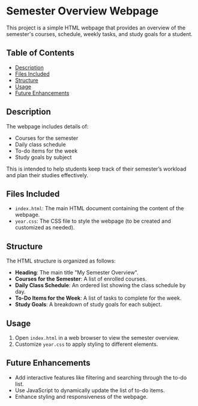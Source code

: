 # Semester Overview Webpage

This project is a simple HTML webpage that provides an overview of the semester's courses, schedule, weekly tasks, and study goals for a student.

## Table of Contents
- [Description](#description)
- [Files Included](#files-included)
- [Structure](#structure)
- [Usage](#usage)
- [Future Enhancements](#future-enhancements)

## Description
The webpage includes details of:
- Courses for the semester
- Daily class schedule
- To-do items for the week
- Study goals by subject

This is intended to help students keep track of their semester’s workload and plan their studies effectively.

## Files Included
- `index.html`: The main HTML document containing the content of the webpage.
- `year.css`: The CSS file to style the webpage (to be created and customized as needed).

## Structure
The HTML structure is organized as follows:
- **Heading**: The main title "My Semester Overview".
- **Courses for the Semester**: A list of enrolled courses.
- **Daily Class Schedule**: An ordered list showing the class schedule by day.
- **To-Do Items for the Week**: A list of tasks to complete for the week.
- **Study Goals**: A breakdown of study goals for each subject.

## Usage
1. Open `index.html` in a web browser to view the semester overview.
2. Customize `year.css` to apply styling to different elements.

## Future Enhancements
- Add interactive features like filtering and searching through the to-do list.
- Use JavaScript to dynamically update the list of to-do items.
- Enhance styling and responsiveness of the webpage.

